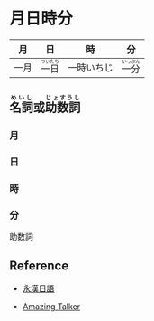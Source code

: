 # 月日時分




|月|日|時|分|
| -- | -- | -- | -- |
| <ruby>一月</ruby> | <ruby>一日<rt>ついたち</rt></ruby> | <ruby>一時</rt>いちじ</rt></ruby> | <ruby>一分<rt>いっぷん</rt></ruby> |

## <ruby>名詞<rt>めいし</rt></ruby>或<ruby>助数詞<rt>じょすうし</rt></ruby>

### 月

### 日

### 時

### 分

助数詞

## Reference

* [永漢日語](https://www.eikan.com.tw/blogs/107)

* [Amazing Talker](https://tw.amazingtalker.com/blog/zh-tw/zh-jap/11497/)
